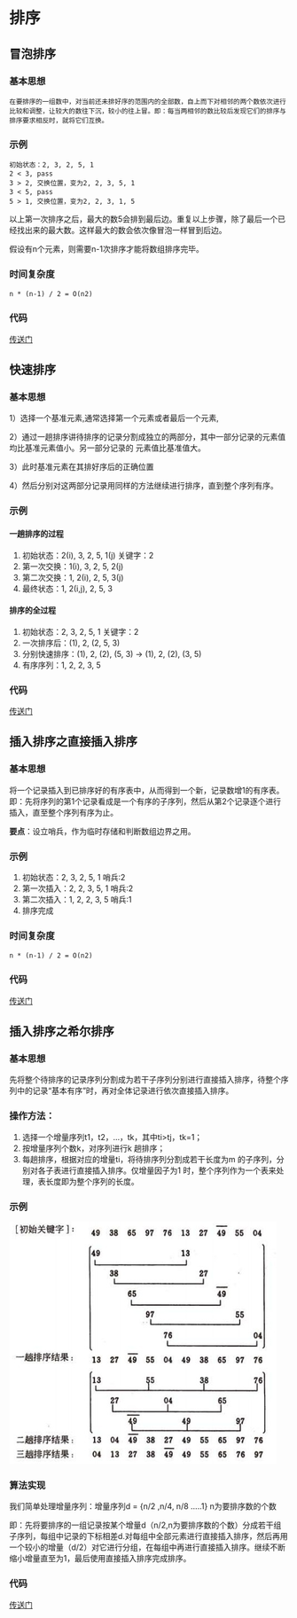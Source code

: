 # 排序

## 冒泡排序

### 基本思想

    在要排序的一组数中，对当前还未排好序的范围内的全部数，自上而下对相邻的两个数依次进行比较和调整，让较大的数往下沉，较小的往上冒。即：每当两相邻的数比较后发现它们的排序与排序要求相反时，就将它们互换。

### 示例

    初始状态：2, 3, 2, 5, 1
    2 < 3, pass
    3 > 2, 交换位置，变为2, 2, 3, 5, 1
    3 < 5, pass
    5 > 1, 交换位置，变为2, 2, 3, 1, 5

以上第一次排序之后，最大的数5会排到最后边。重复以上步骤，除了最后一个已经找出来的最大数。这样最大的数会依次像冒泡一样冒到后边。

假设有n个元素，则需要n-1次排序才能将数组排序完毕。

### 时间复杂度

    n * (n-1) / 2 = O(n2)

### 代码
[传送门](https://github.com/BlurtHeart/algorithms/blob/master/sort/sort.go#L3)    


## 快速排序

### 基本思想

1）选择一个基准元素,通常选择第一个元素或者最后一个元素,

2）通过一趟排序讲待排序的记录分割成独立的两部分，其中一部分记录的元素值均比基准元素值小。另一部分记录的 元素值比基准值大。

3）此时基准元素在其排好序后的正确位置

4）然后分别对这两部分记录用同样的方法继续进行排序，直到整个序列有序。

### 示例

#### 一趟排序的过程

1. 初始状态：2(i), 3, 2, 5, 1(j)  关键字：2
2. 第一次交换：1(i), 3, 2, 5, 2(j)
3. 第二次交换：1, 2(i), 2, 5, 3(j)
4. 最终状态：1, 2(i,j), 2, 5, 3

#### 排序的全过程

1. 初始状态：2, 3, 2, 5, 1  关键字：2
2. 一次排序后：(1), 2, (2, 5, 3)
3. 分别快速排序：(1), 2, (2), (5, 3) -> (1), 2, (2), (3, 5)
4. 有序序列：1, 2, 2, 3, 5

### 代码
[传送门](https://github.com/BlurtHeart/algorithms/blob/master/sort/sort.go#L13) 


## 插入排序之直接插入排序

### 基本思想

将一个记录插入到已排序好的有序表中，从而得到一个新，记录数增1的有序表。即：先将序列的第1个记录看成是一个有序的子序列，然后从第2个记录逐个进行插入，直至整个序列有序为止。

**要点**：设立哨兵，作为临时存储和判断数组边界之用。

### 示例

1. 初始状态：2, 3, 2, 5, 1 哨兵:2
2. 第一次插入：2, 2, 3, 5, 1 哨兵:2
3. 第二次插入：1, 2, 2, 3, 5 哨兵:1
4. 排序完成

### 时间复杂度

    n * (n-1) / 2 = O(n2)

### 代码
[传送门](https://github.com/BlurtHeart/algorithms/blob/master/sort/sort.go#L38) 


## 插入排序之希尔排序

### 基本思想

先将整个待排序的记录序列分割成为若干子序列分别进行直接插入排序，待整个序列中的记录“基本有序”时，再对全体记录进行依次直接插入排序。

### 操作方法：

1. 选择一个增量序列t1，t2，…，tk，其中ti>tj，tk=1；
2. 按增量序列个数k，对序列进行k 趟排序；
3. 每趟排序，根据对应的增量ti，将待排序列分割成若干长度为m 的子序列，分别对各子表进行直接插入排序。仅增量因子为1 时，整个序列作为一个表来处理，表长度即为整个序列的长度。

### 示例

![](https://github.com/BlurtHeart/markdownphotos/blob/master/algorithms/shell-sort.jpg)

### 算法实现

我们简单处理增量序列：增量序列d = {n/2 ,n/4, n/8 .....1} n为要排序数的个数

即：先将要排序的一组记录按某个增量d（n/2,n为要排序数的个数）分成若干组子序列，每组中记录的下标相差d.对每组中全部元素进行直接插入排序，然后再用一个较小的增量（d/2）对它进行分组，在每组中再进行直接插入排序。继续不断缩小增量直至为1，最后使用直接插入排序完成排序。

### 代码

[传送门](https://github.com/BlurtHeart/algorithms/blob/master/sort/sort.go#L74) 